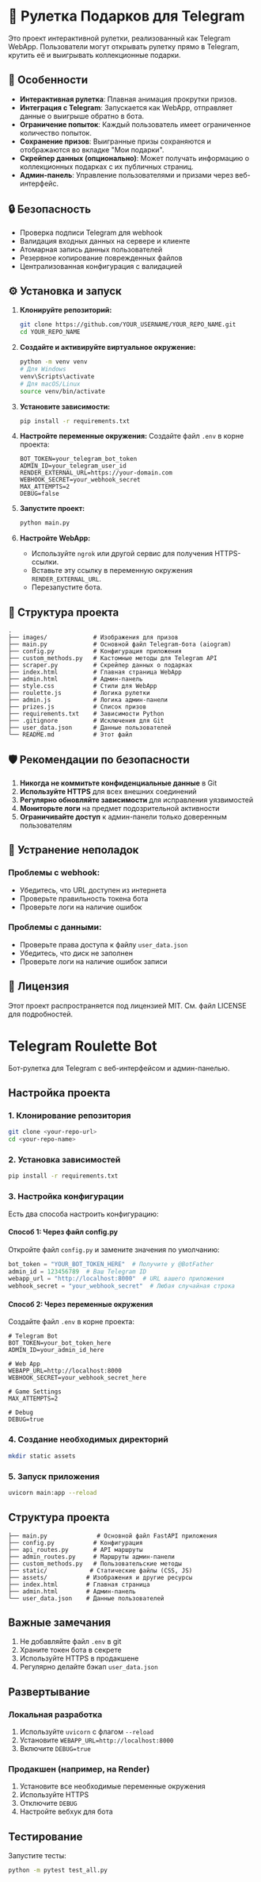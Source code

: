 # 🎁 Рулетка Подарков для Telegram

Это проект интерактивной рулетки, реализованный как Telegram WebApp. Пользователи могут открывать рулетку прямо в Telegram, крутить её и выигрывать коллекционные подарки.

## 🚀 Особенности

- **Интерактивная рулетка**: Плавная анимация прокрутки призов.
- **Интеграция с Telegram**: Запускается как WebApp, отправляет данные о выигрыше обратно в бота.
- **Ограничение попыток**: Каждый пользователь имеет ограниченное количество попыток.
- **Сохранение призов**: Выигранные призы сохраняются и отображаются во вкладке "Мои подарки".
- **Скрейпер данных (опционально)**: Может получать информацию о коллекционных подарках с их публичных страниц.
- **Админ-панель**: Управление пользователями и призами через веб-интерфейс.

## 🔒 Безопасность

- Проверка подписи Telegram для webhook
- Валидация входных данных на сервере и клиенте
- Атомарная запись данных пользователей
- Резервное копирование поврежденных файлов
- Централизованная конфигурация с валидацией

## ⚙️ Установка и запуск

1. **Клонируйте репозиторий:**
    ```bash
    git clone https://github.com/YOUR_USERNAME/YOUR_REPO_NAME.git
    cd YOUR_REPO_NAME
    ```

2. **Создайте и активируйте виртуальное окружение:**
    ```bash
    python -m venv venv
    # Для Windows
    venv\Scripts\activate
    # Для macOS/Linux
    source venv/bin/activate
    ```

3. **Установите зависимости:**
    ```bash
    pip install -r requirements.txt
    ```

4. **Настройте переменные окружения:**
    Создайте файл `.env` в корне проекта:
    ```env
    BOT_TOKEN=your_telegram_bot_token
    ADMIN_ID=your_telegram_user_id
    RENDER_EXTERNAL_URL=https://your-domain.com
    WEBHOOK_SECRET=your_webhook_secret
    MAX_ATTEMPTS=2
    DEBUG=false
    ```

5. **Запустите проект:**
    ```bash
    python main.py
    ```

6. **Настройте WebApp:**
    - Используйте `ngrok` или другой сервис для получения HTTPS-ссылки.
    - Вставьте эту ссылку в переменную окружения `RENDER_EXTERNAL_URL`.
    - Перезапустите бота.

## 📂 Структура проекта

```
.
├── images/             # Изображения для призов
├── main.py             # Основной файл Telegram-бота (aiogram)
├── config.py           # Конфигурация приложения
├── custom_methods.py   # Кастомные методы для Telegram API
├── scraper.py          # Скрейпер данных о подарках
├── index.html          # Главная страница WebApp
├── admin.html          # Админ-панель
├── style.css           # Стили для WebApp
├── roulette.js         # Логика рулетки
├── admin.js            # Логика админ-панели
├── prizes.js           # Список призов
├── requirements.txt    # Зависимости Python
├── .gitignore          # Исключения для Git
├── user_data.json      # Данные пользователей
└── README.md           # Этот файл
```

## 🛡️ Рекомендации по безопасности

1. **Никогда не коммитьте конфиденциальные данные** в Git
2. **Используйте HTTPS** для всех внешних соединений
3. **Регулярно обновляйте зависимости** для исправления уязвимостей
4. **Мониторьте логи** на предмет подозрительной активности
5. **Ограничивайте доступ** к админ-панели только доверенным пользователям

## 🐛 Устранение неполадок

### Проблемы с webhook:
- Убедитесь, что URL доступен из интернета
- Проверьте правильность токена бота
- Проверьте логи на наличие ошибок

### Проблемы с данными:
- Проверьте права доступа к файлу `user_data.json`
- Убедитесь, что диск не заполнен
- Проверьте логи на наличие ошибок записи

## 📝 Лицензия

Этот проект распространяется под лицензией MIT. См. файл LICENSE для подробностей.

# Telegram Roulette Bot

Бот-рулетка для Telegram с веб-интерфейсом и админ-панелью.

## Настройка проекта

### 1. Клонирование репозитория
```bash
git clone <your-repo-url>
cd <your-repo-name>
```

### 2. Установка зависимостей
```bash
pip install -r requirements.txt
```

### 3. Настройка конфигурации

Есть два способа настроить конфигурацию:

#### Способ 1: Через файл config.py
Откройте файл `config.py` и замените значения по умолчанию:
```python
bot_token = "YOUR_BOT_TOKEN_HERE"  # Получите у @BotFather
admin_id = 123456789  # Ваш Telegram ID
webapp_url = "http://localhost:8000"  # URL вашего приложения
webhook_secret = "your_webhook_secret"  # Любая случайная строка
```

#### Способ 2: Через переменные окружения
Создайте файл `.env` в корне проекта:
```
# Telegram Bot
BOT_TOKEN=your_bot_token_here
ADMIN_ID=your_admin_id_here

# Web App
WEBAPP_URL=http://localhost:8000
WEBHOOK_SECRET=your_webhook_secret_here

# Game Settings
MAX_ATTEMPTS=2

# Debug
DEBUG=true
```

### 4. Создание необходимых директорий
```bash
mkdir static assets
```

### 5. Запуск приложения
```bash
uvicorn main:app --reload
```

## Структура проекта

```
├── main.py              # Основной файл FastAPI приложения
├── config.py           # Конфигурация
├── api_routes.py       # API маршруты
├── admin_routes.py     # Маршруты админ-панели
├── custom_methods.py   # Пользовательские методы
├── static/            # Статические файлы (CSS, JS)
├── assets/           # Изображения и другие ресурсы
├── index.html        # Главная страница
├── admin.html        # Админ-панель
└── user_data.json    # Данные пользователей
```

## Важные замечания

1. Не добавляйте файл `.env` в git
2. Храните токен бота в секрете
3. Используйте HTTPS в продакшене
4. Регулярно делайте бэкап `user_data.json`

## Развертывание

### Локальная разработка
1. Используйте `uvicorn` с флагом `--reload`
2. Установите `WEBAPP_URL=http://localhost:8000`
3. Включите `DEBUG=true`

### Продакшен (например, на Render)
1. Установите все необходимые переменные окружения
2. Используйте HTTPS
3. Отключите `DEBUG`
4. Настройте вебхук для бота

## Тестирование

Запустите тесты:
```bash
python -m pytest test_all.py
``` 